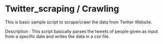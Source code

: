 # Twitter_scraping / Crawling

This is basic sample script to scrape/crawl the data from Twitter Website.

Description : 
    This script basically parses the tweets of people given as input from a specific date and writes the data in a csv file.
